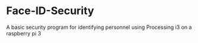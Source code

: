 # Face-ID-Security
A basic security program for identifying personnel using Processing i3 on a raspberry pi 3 
